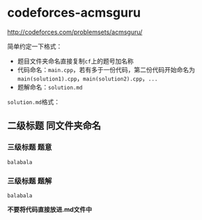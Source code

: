 # codeforces-acmsguru
http://codeforces.com/problemsets/acmsguru/

简单约定一下格式：

- 题目文件夹命名直接复制`cf`上的题号加名称
- 代码命名：`main.cpp`，若有多于一份代码，第二份代码开始命名为`main(solution1).cpp`，`main(solution2).cpp`，`...`
- 题解命名：`solution.md`

`solution.md`格式：

## 二级标题 同文件夹命名

### 三级标题 题意

`balabala`

### 三级标题 题解

`balabala`

**不要将代码直接放进.md文件中**